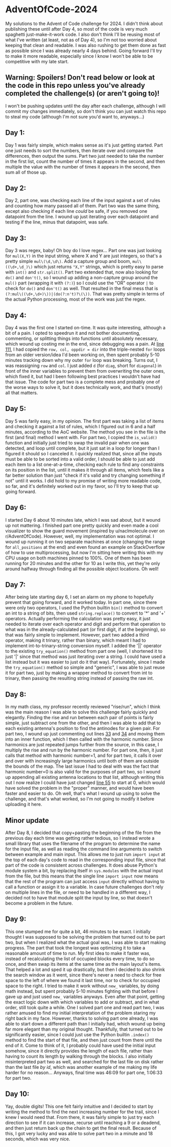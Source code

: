 # AdventOfCode-2024

My solutions to the Advent of Code challenge for 2024. I didn't think about publishing these until after Day 4, so most of the code is very much spaghetti just-make-it-work code. I also don't think I'll be reusing most of what I've written (at least, not as of Day 4), so I'm not too worried about keeping that clean and readable. I was also rushing to get them done as fast as possible since I was already nearly 4 days behind. Going forward I'll try to make it more readable, especially since I know I won't be able to be competitive with my late start.

## Warning: Spoilers! Don't read below or look at the code in this repo unless you've already completed the challenge(s) (or aren't going to)!
I won't be pushing updates until the day after each challenge, although I will commit my changes immediately, so don't think you can just watch this repo to steal my code (although I'm not sure you'd want to, anyways...)

## Day 1:
  Day 1 was fairly simple, which makes sense as it's just getting started. Part one just needs to sort the numbers, then iterate over and compare the differences, then output the sums. Part two just needed to take the number in the first list, count the number of times it appears in the second, and then multiple the value with the number of times it appears in the second, then sum all of those up.

## Day 2:
  Day 2, part one, was checking each line of the input against a set of rules and counting how many passed all of them. Part two was the same thing, except also checking if each line *could* be safe, if you removed one datapoint from the line. I wound up just iterating over each datapoint and testing if the line, minus that datapoint, was safe.

## Day 3:
  Day 3 was regex, baby! Oh boy do I love regex... Part one was just looking for `mul(X,Y)` in the input string, where X and Y are just integers, so that's a pretty simple `mul\(\d,\d\)`. Add a capture group and boom, `mul\((\d+,\d_)\)` which just returns `"X,Y"` strings, which is pretty easy to parse with `int()` and `str.split()`. Part two extended that, now also looking for `do()` and `don't()`, so I wound up adding a non-capture group around the `mul()` part (wrapping it with `(?:)`) so I could use the "OR" operator `|` to check for `do()` and `don't()` as well. That resulted in the final mess that is `(?:mul\((\d+,\d+)\))|(do(?:n't)?\(\))`. That was pretty simple in terms of the actual Python processing, most of the work was just the regex.

## Day 4:
  Day 4 was the first one I started on-time. It was quite interesting, although a bit of a pain. I opted to speedrun it and not bother documenting, commenting, or splitting things into functions until absolutely necessary, which wound up costing me in the end, since debugging was a pain. At [line 111](https://github.com/aaronjamt/AdventOfCode-2024/blob/main/day-4.py#L111), I had copied the `row, col, oppdir = dir` into the triple-nested `for` loops from an older version/idea I'd been working on, then spent probably 5-10 minutes tracking down why my outer `for` loop was breaking. Turns out, I was reassigning `row` and `col`. I just added `d` (for `diag`, short for `diagonal`) in front of the inner variables to prevent them from overwriting the outer ones, which fixed it, but had I been following best practices I wouldn't have had that issue. The code for part two is a complete mess and probably one of the worse ways to solve it, but it does technically work, and that's (mostly) all that matters.

## Day 5:
  Day 5 was farily easy, in my opinion. The first part was taking a list of items and checking it against a list of rules, which I figured out in 6 and a half minutes, according to the AoC website. The method you see in the file is the first (and final) method I went with. For part two, I copied the `is_valid()` function and initially just tried to swap the invalid pair when one was detected, and loop until complete, but it just sat in a loop for longer than I figured it should so I canceled it. I quickly realized that, since all the inputs must be able to be sorted into a valid order, I should be able to just add each item to a list one-at-a-time, checking each rule to find any constraints on its position in the list, until it makes it through all items, which feels like a far better solution than just "check if it's valid and try changing something if not" until it works. I did hold to my promise of writing more readable code, so far, and it's definitely worked out in my favor, so I'll try to keep that up going forward.

## Day 6:
  I started Day 6 about 10 minutes late, which I was sad about, but it wound up not mattering. I finished part one pretty quickly and even made a cool visualizer to show the guard movement (inspired by u/naclmolecule over on r/AdventOfCode). However, well, my implementation was not optimal. I wound up running it on two separate machines at once (changing the range for `all_positions` at the end) and even found an example on StackOverflow of how to use multiprocessing, but now I'm sitting here writing this with my CPU usage on both machines pinned to 100%. One of them has been running for 20 minutes and the other for 10 as I write this, yet they're only around halfway through finding all the possible object locations. Oh well!

## Day 7:
  After being late starting day 6, I set an alarm on my phone to hopefully prevent that going forward, and it worked today. In part one, since there were only two operators, I used the Python builtin `bin()` method to convert an int to a string of bits, then used `string.replace()` to convert to '*' and '+' operators. Actually performing the calculation was pretty easy, it just needed to iterate over each operator and digit and perform that operation to what was in the already-calculated part (or first digit, if at the beginning), so that was fairly simple to implement. However, part two added a third operator, making it trinary, rather than binary, which meant I had to implement int-to-trinary-string conversion myself. I added the '||' operator to the existing `try_equation()` method from part one (well, I shortened it to just '|' since that method was just iterating over a string. I could have used a list instead but it was easier to just do it that way). Fortunately, since I made the `try_equation()` method so simple and "generic", I was able to just reuse it for part two, just by making a wrapper method to convert from int to trinary, then passing the resulting string instead of passing the raw int.

## Day 8:
  In my math class, my professor recently reviewed "rise/run", which I think was the main reason I was able to solve this challenge fairly quickly and elegantly. Finding the rise and run between each pair of points is fairly simple, just subtract one from the other, and then I was able to add that to each existing antenna's position to find the antinodes for a given pair. For part two, I wound up just commenting out lines [33](https://github.com/aaronjamt/AdventOfCode-2024/blob/main/day-8.py#L33) and [34](https://github.com/aaronjamt/AdventOfCode-2024/blob/main/day-8.py#L34) and moving them into an inner function, which I then called with the harmonic number. Since harmonics are just repeated jumps further from the source, in this case, I multiply the rise and run by the harmonic number. For part one, then, it just calls that method with harmonic number=1, and for part two, it calls it over and over with increasingly large harmonics until both of them are outside the bounds of the map. The last issue I had to deal with was the fact that harmonic number=0 is also valid for the purposes of part two, so I wound up appending all existing antenna locations to that list, although writing this out I now realize I could have just changed [line 55](https://github.com/aaronjamt/AdventOfCode-2024/blob/main/day-8.py#L55) to start at 0, which would have solved the problem in the "proper" manner, and would have been faster and easier to do. Oh well, that's what I wound up using to solve the challenge, and that's what worked, so I'm not going to modify it before uploading it here.

## Minor update
  After Day 8, I decided that copy+pasting the beginning of the file from the previous day each time was getting rather tedious, so I instead wrote a small library that uses the filename of the program to determine the name for the input file, as well as reading the command line arguments to switch between example and main input. This allows me to just run `import input` at the top of each day's code to read in the corresponding input file, since that part of the code is consistent across challenges. It does abuse Python's module system a bit, by replacing itself in `sys.modules` with the actual input from the file, but this means that the single line `import input` now means that the rest of the program can just access `input` directly without having to call a function or assign it to a variable. In case future challenges don't rely on multiple lines in the file, or need to be handled in a different way, I decided not to have that module split the input by line, so that doesn't become a problem in the future.

## Day 9:
  This one stumped me for quite a bit, 46 minutes to be exact. I initially thought I was supposed to be solving the problem that turned out to be part two, but when I realized what the actual goal was, I was able to start making progress. The part that took the longest was optimizing it to take a reasonable amount of time to run. My first idea to make it faster was, instead of recalculating the list of occupied blocks every time, to do so once, and then swap its items at the same time as the main layout's items. That helped a lot and sped it up drastically, but then I decided to also shrink the search window as it went, since there's never a need to check for free space to the left of where we found it last time, nor to check for occupied space to the right. I tried to make it work without `new_` variables, by doing math instead, but spent probably 5-10 minutes fighting with that before I gave up and just used `new_` variables anyways. Even after that point, getting the exact logic down with which variables to add or subtract, and in what order, still took quite a while. One I solved part one and read part two, I was rather amused to find my initial interpretation of the problem staring my right back in my face. However, thanks to solving part one already, I was able to start down a different path than I initially had, which wound up being far more elegant than my original thought. Thankfully, that turned out to be significantly easier, since I could just use the Python builtin `.index()` method to find the start of that file, and then just count from there until the end of it. Come to think of it, I probably could have used the initial input somehow, since it directly provides the length of each file, rather than having to count its length by walking through the blocks. I also initially misinterpreted part two as well, and searched for the last file on disk rather than the last file _by id_, which was another example of me making my life harder for no reason... Anyways, final time was 46:09 for part one, 1:06:33 for part two.

## Day 10:
  Yay, double digits! This one felt fairly intuitive and I decided to start by writing the method to find the next increasing number for the trail, since I knew I would need that. From there, it was fairly simple to just try each direction to see if it can increase, recurse until reaching a 9 or a deadend, and then just return back up the chain to get the final result. Because of this, I got very lucky and was able to solve part two in a minute and 18 seconds, which was very nice.
